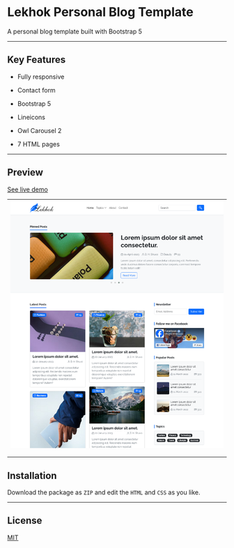 # Lekhok Personal Blog Template

A personal blog template built with Bootstrap 5

---

## Key Features

- Fully responsive

- Contact form

- Bootstrap 5

- Lineicons

- Owl Carousel 2

- 7 HTML pages

---

## Preview

[See live demo](https://dev-shuvo.github.io/Lekhok-Personal-Blog-Template/)

| ![](preview.png) |
| ---------------- |

---

## Installation

Download the package as `ZIP` and edit the `HTML` and `CSS` as you like.

---

## License

[MIT](https://choosealicense.com/licenses/mit/)
